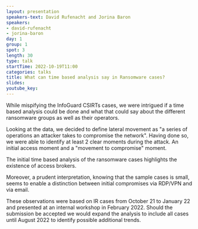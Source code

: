 ```yaml
---
layout: presentation
speakers-text: David Rufenacht and Jorina Baron 
speakers:
- david-rufenacht
- jorina-baron
day: 1
group: 1 
spot: 3
length: 30 
type: talk 
startTime: 2022-10-19T11:00
categories: talks 
title: What can time based analysis say in Ransomware cases? 
slides:
youtube_key:
---
```


While mispifying the InfoGuard CSIRTs cases, we were intrigued if a time based analysis could be done and what that could say about the different ransomware groups as well as their operators.

Looking at the data, we decided to define lateral movement as "a series of operations an attacker takes to compromise the network". Having done so, we were able to identify at least 2 clear moments during the attack. An initial access moment and a "movement to compromise" moment.

The initial time based analysis of the ransomware cases highlights the existence of access brokers.

Moreover, a prudent interpretation, knowing that the sample cases is small, seems to enable a distinction between initial compromises via RDP/VPN and via email.

These observations were based on IR cases from October 21 to January 22 and presented at an internal workshop in February 2022. Should the submission be accepted we would expand the analysis to include all cases until August 2022 to identify possible additional trends.

